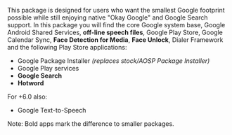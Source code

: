 This package is designed for users who want the smallest Google footprint possible while still enjoying native "Okay Google" and Google Search support. In this package you will find the core Google system base, Google Android Shared Services, **off-line speech files**, Google Play Store, Google Calendar Sync, **Face Detection for Media**, **Face Unlock**, Dialer Framework and the following Play Store applications:

* Google Package Installer _(replaces stock/AOSP Package Installer)_
* Google Play services
* **Google Search**
* **Hotword**

For +6.0 also:
* Google Text-to-Speech

Note: Bold apps mark the difference to smaller packages.